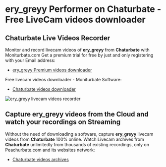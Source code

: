 # ery_greyy Performer on Chaturbate - Free LiveCam videos downloader

## Chaturbate Live Videos Recorder

Monitor and record livecam videos of **ery_greyy** from **Chaturbate** with Moniturbate.com
Get a premium trial for free by just and only registering with your Email address:
* [ery_greyy Premium videos downloader](https://moniturbate.com/request-demo-licence-key.html)

Free livecam videos downloader - Moniturbate Software:
* [Chaturbate videos downloader](https://moniturbate.com/moniturbate-download-software.html)

![ery_greyy livecam videos recorder](https://peachurnet.com/templates/moniturbate-software.png)


## Capture ery_greyy videos from the Cloud and watch your recordings on Streaming

Without the need of downloading a software, capture **ery_greyy** livecam videos from **Chaturbate** 100% online.
Watch Livecam archives from **Chaturbate** unlimitedly from thousands of existing recordings, only on Peachurbate.com and its websites network:
* [Chaturbate videos archives](https://peachurnet.com/)